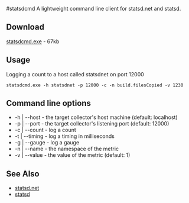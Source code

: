 #statsdcmd
A lightweight command line client for statsd.net and statsd.

## Download
[statsdcmd.exe](https://github.com/lukevenediger/statsdcmd/blob/master/downloads/statsdcmd.exe?raw=true) - 67kb

## Usage
Logging a count to a host called statsdnet on port 12000
```
statsdcmd.exe -h statsdnet -p 12000 -c -n build.filesCopied -v 1230
```

## Command line options
* -h | --host - the target collector's host machine (default: localhost)
* -p | --port - the target collector's listening port (default: 12000)
* -c | --count - log a count
* -t | --timing - log a timing in milliseconds
* -g | --gauge - log a gauge
* -n | --name - the namespace of the metric
* -v | --value - the value of the metric (default: 1)

## See Also
* [statsd.net](https://github.com/lukevenediger/statsd.net)
* [statsd](https://github.com/etsy/statsd/)
